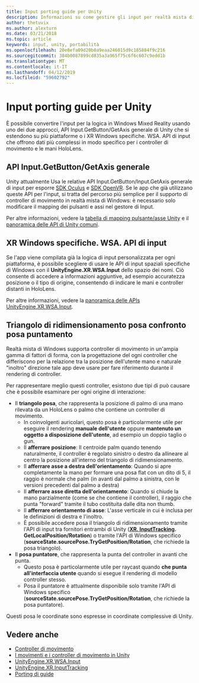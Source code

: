 ```yaml
---
title: Input porting guide per Unity
description: Informazioni su come gestire gli input per realtà mista di Windows in Unity.
author: thetuvix
ms.author: alexturn
ms.date: 03/21/2018
ms.topic: article
keywords: input, unity, portabilità
ms.openlocfilehash: 20e8efa09d20b0a9eaa246015d9c185884f9c216
ms.sourcegitcommit: 384b0087899cd835a3a965f75c6f6c607c9edd1b
ms.translationtype: MT
ms.contentlocale: it-IT
ms.lasthandoff: 04/12/2019
ms.locfileid: "59602792"
---
```

# <a name="input-porting-guide-for-unity"></a>Input porting guide per Unity

È possibile convertire l'input per la logica in Windows Mixed Reality usando uno dei due approcci, API Input.GetButton/GetAxis generale di Unity che si estendono su più piattaforme o i XR Windows specifiche. WSA. API di input che offrono dati più complessi in modo specifico per i controller di movimento e le mani HoloLens.

## <a name="general-inputgetbuttongetaxis-apis"></a>API Input.GetButton/GetAxis generale

Unity attualmente Usa le relative API Input.GetButton/Input.GetAxis generale di input per esporre [SDK Oculus](https://docs.unity3d.com/Manual/OculusControllers.html) e [SDK OpenVR](https://docs.unity3d.com/Manual/OpenVRControllers.html). Se le app che già utilizzano queste API per l'input, si tratta del percorso più semplice per il supporto di controller di movimento in realtà mista di Windows: è necessario solo modificare il mapping dei pulsanti e assi nel gestore di Input.

Per altre informazioni, vedere la [tabella di mapping pulsante/asse Unity](gestures-and-motion-controllers-in-unity.md#unity-buttonaxis-mapping-table) e il [panoramica delle API di Unity comuni](gestures-and-motion-controllers-in-unity.md#common-unity-apis-inputgetbuttongetaxis).

## <a name="windows-specific-xrwsainput-apis"></a>XR Windows specifiche. WSA. API di input

Se l'app viene compilata già la logica di input personalizzata per ogni piattaforma, è possibile scegliere di usare le API di input spaziali specifiche di Windows con il **UnityEngine.XR.WSA.Input** dello spazio dei nomi. Ciò consente di accedere a informazioni aggiuntive, ad esempio accuratezza posizione o il tipo di origine, consentendo di indicare le mani e controller distanti in HoloLens.

Per altre informazioni, vedere la [panoramica delle APIs UnityEngine.XR.WSA.Input](gestures-and-motion-controllers-in-unity.md#windows-specific-apis-xrwsainput).

## <a name="grip-pose-vs-pointing-pose"></a>Triangolo di ridimensionamento posa confronto posa puntamento

Realtà mista di Windows supporta controller di movimento in un'ampia gamma di fattori di forma, con la progettazione del ogni controller che differiscono per la relazione tra la posizione dell'utente mano e naturale "inoltro" direzione tale app deve usare per fare riferimento durante il rendering di controller.

Per rappresentare meglio questi controller, esistono due tipi di può causare che è possibile esaminare per ogni origine di interazione:

* Il **triangolo posa**, che rappresenta la posizione di palmo di una mano rilevata da un HoloLens o palmo che contiene un controller di movimento.
    * In coinvolgenti auricolari, questo posa è particolarmente utile per eseguire il rendering **manuale dell'utente** oppure **mantenuto un oggetto a disposizione dell'utente**, ad esempio un doppio taglio o gun.
    * Il **afferrare posizione**: Il centroide palm quando tenendo naturalmente, il controller è regolato sinistro o destro da allineare al centro la posizione all'interno del triangolo di ridimensionamento.
    * Il **afferrare asse a destra dell'orientamento**: Quando si apre completamente la mano per formare una posa flat con un dito di 5, il raggio è normale che palm (in avanti dal palmo a sinistra, con le versioni precedenti dal palmo a destra)
    * Il **afferrare asse diretta dell'orientamento**: Quando si chiude la mano parzialmente (come se che contiene il controller), il raggio che punta "forward" tramite il tubo costituita dalle dita non thumb.
    * Il **afferrare orientamento di asse**: L'asse verticale in cui è inclusa per le definizioni di destra e l'inoltro.
    * È possibile accedere posa il triangolo di ridimensionamento tramite l'API di input tra fornitori entrambi di Unity (**[XR. InputTracking](https://docs.unity3d.com/ScriptReference/XR.InputTracking.html). GetLocalPosition/Rotation**) o tramite l'API di Windows specifico (**sourceState.sourcePose.TryGetPosition/Rotation**, che richiede la posa triangolo).
* Il **posa puntatore**, che rappresenta la punta del controller in avanti che punta.
    * Questo posa è particolarmente utile per raycast quando **che punta all'interfaccia utente** quando si esegue il rendering di modello controller stesso.
    * Posa il puntatore è attualmente disponibile solo tramite l'API di Windows specifico (**sourceState.sourcePose.TryGetPosition/Rotation**, che richiede la posa puntatore).

Questi posa le coordinate sono espresse in coordinate complessive di Unity.

## <a name="see-also"></a>Vedere anche
* [Controller di movimento](motion-controllers.md)
* [I movimenti e i controller di movimento in Unity](gestures-and-motion-controllers-in-unity.md)
* [UnityEngine.XR.WSA.Input](https://docs.unity3d.com/ScriptReference/XR.WSA.Input.InteractionManager.html)
* [UnityEngine.XR.InputTracking](https://docs.unity3d.com/ScriptReference/XR.InputTracking.html)
* [Porting di guide](porting-guides.md)
